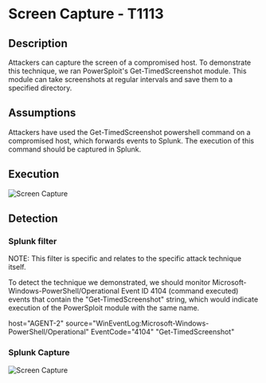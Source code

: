 # Screen Capture - T1113

## Description

Attackers can capture the screen of a compromised host. 
To demonstrate this technique, we ran PowerSploit's Get-TimedScreenshot module. This module can take screenshots at regular intervals and save them to a specified directory.

## Assumptions

Attackers have used the Get-TimedScreenshot powershell command on a compromised host, which forwards events to Splunk. The execution of this command should be captured in Splunk.

## Execution

![Screen Capture](https://user-images.githubusercontent.com/36422282/55612076-6df32a00-5755-11e9-9e8c-e55eeecfdf11.PNG)

## Detection

### Splunk filter

NOTE: This filter is specific and relates to the specific attack technique itself.

To detect the technique we demonstrated, we should monitor Microsoft-Windows-PowerShell/Operational Event ID 4104 (command executed) events that contain the "Get-TimedScreenshot" string, which would indicate execution of the PowerSploit module with the same name.

host="AGENT-2" source="WinEventLog:Microsoft-Windows-PowerShell/Operational" EventCode="4104" "Get-TimedScreenshot" 

### Splunk Capture

![Screen Capture](https://user-images.githubusercontent.com/36422282/55611908-ee655b00-5754-11e9-9446-c512346426c5.png)
